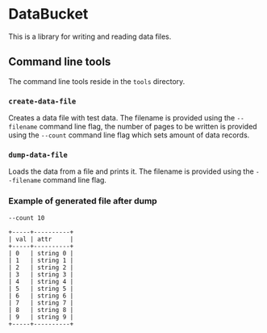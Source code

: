 # DataBucket

This is a library for writing and reading data files.

## Command line tools

The command line tools reside in the `tools` directory.

### `create-data-file`

Creates a data file with test data. The filename is provided using the `--filename` command line flag,
the number of pages to be written is provided using the `--count` command line flag which sets amount of data records.

### `dump-data-file`

Loads the data from a file and prints it. The filename is provided using the `--filename` command line flag.


### Example of generated file after dump
```
--count 10

+-----+----------+
| val | attr     |
+-----+----------+
| 0   | string 0 |
| 1   | string 1 |
| 2   | string 2 |
| 3   | string 3 |
| 4   | string 4 |
| 5   | string 5 |
| 6   | string 6 |
| 7   | string 7 |
| 8   | string 8 |
| 9   | string 9 |
+-----+----------+
```
